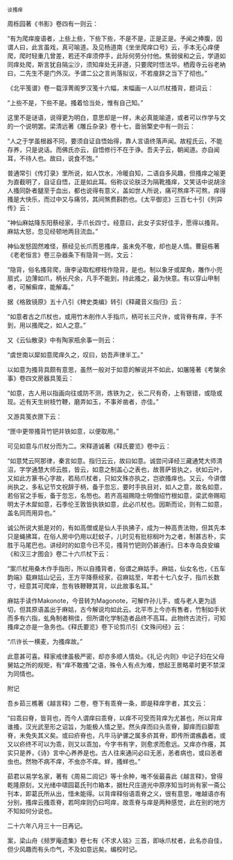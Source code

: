     谈搔痒 

   周栎园著《书影》卷四有一则云：

   “有为爬痒廋语者，上些上些，下些下些，不是不是，正是正是。予闻之捧腹，因谓人曰，此言虽戏，真可喻道。及见杨道南《坐坐爬痒口号》云，手本无心痒便爬，爬时轻重几曾差，若还不痒须停手，此际何劳分付他。焦弱侯和之云，学道如同痒处爬，斯言犹自隔尘沙，须知痒处无非道，只要爬时悟法华。栖霞寺云谷老衲曰，二先生不是门外汉。予谓二公之言尚落拟议，不若廋辞之当下了彻也。”

   《北平笺谱》卷一载淳菁阁罗汉笺十六幅，末幅画一人以爪杖搔背，题词云：

   “上些不是，下些不是。搔着恰当处，惟有自己知。”

   这里不是谜语，说得更为明白，意思却是一样，未必真能喻道，或者可以作学与文的一个说明罢。梁清远著《雕丘杂录》卷十七，啬翁檠史中有一则云：

   “人之于学虽根器不同，要须自证自悟始得，靠人言语终落声闻。故程氏云，不能存养，只是说话。而佛氏亦云，自悟修行不在于诤。吾夫子云，朝闻道。亦自闻耳，不待人也。故曰，说食不饱。”

   普通常引《传灯录》里所说，如人饮水，冷暖自知，二语自多风趣，但搔痒之喻更为直截明了，自证自悟，正是如此耳。俗称议论肤泛为隔靴搔痒，又笑话中说胡涂人搔同卧者腿至于血出，都也说得有意义，盖如世人所说，痛可熬痒不可熬，痒得搔是大快乐，而过中又与痛邻，其间煞费斟酌也。《太平御览》三百七十引《列异传》云：

   “神仙麻姑降东阳蔡经家，手爪长四寸。经意曰，此女子实好佳手，愿得以搔背。麻姑大怒，忽见经顿地两目流血。”

   神仙发怒固然难怪，蔡经见长爪而思搔痒，虽未免不敬，却也是人情。曹庭栋著《老老恒言》卷三杂器条下有隐背一则，文云：

   “隐背，俗名搔背爬，唐李泌取松樛枝作隐背，是也。制以象牙或犀角，雕作小兜扇式，边薄如爪，柄长尺余，凡手不能到，持此搔之，最为快意。有以穿山甲制者，可解癣痒，能解毒。”

   据《格致镜原》五十八引《稗史类编》转引《释藏音义指归》云：

   “如意者古之爪杖也，或用竹木削作人手指爪，柄可长三尺许，或背脊有痒，手不到，用以搔爬之，如人之意。”

   又《云仙散录》中有陶家瓶余事一则云：

   “虞世南以犀如意爬痒久之，叹曰，妨吾声律半工。”

   以如意为搔背具颇有意思，虽然一般对于如意的解说并不如此，如屠隆著《考槃余事》卷四文房器具笺云：

   “如意，古人用以指画向往或防不测，炼铁为之，长二尺有奇，上有银错，或隐或现。近有天生树枝竹鞭，磨弄如玉，不事斧凿者，亦佳。”

   又游具笺衣匣下云：

   “匣中更带搔背竹钯并铁如意，以便取用。”

   可见如意与爪杖分而为二。宋释道诚著《释氏要览》卷中云：

   “如意梵云阿那律，秦言如意。指归云云，故曰如意。诚尝问译经三藏通梵大师清沼，字学通慧大师云胜，皆云，如意之制盖心之表也，故菩萨皆执之，状如云叶，又如此方篆书心字故，若局爪杖者，只如文殊亦执之，岂欲搔痒也。又云，今讲僧尚执之，多私记节文祝辞于柄，备于忽忘，要时手执目对，如人之意，故名如意，若俗官之手板，备于忽忘，名笏也。若齐高祖赐隐士明僧绍竹根如意，梁武帝赐昭明太子木犀如意，石季伦王敦皆执铁如意，此必爪杖也。因斯而论，则有二如意，盖名同而用异也。”

   诚公所说大抵是对的，有如高僧或是仙人手执拂子，成为一种高贵法物，但其先本只是蝇拂耳，在俗人房中仍用以赶蚊子，儿时见有批棕榈叶为之者，制甚古朴，实胜于马尾巴也。讲经时的如意今已不见，搔背竹钯则仍甚通行。日本寺岛良安编《和汉三才图会》卷二十六爪杖下云：

   “案爪杖用桑木作手指形，所以自搔背者，俗谓之麻姑手。麻姑，仙女名也，《五车韵端》载麻姑山记云，王方平降蔡经家，召麻姑至，年若十七八女子，指爪长数寸，经意其可爬痒，忽有铁鞭鞭其背，以此故事名耳。”

   麻姑手读作Makonote，今音转为Magonote，可解作孙儿手，或与老人更为适切，但其原语盖出于麻姑，古今解说均如此云。北平市上今亦有售者，竹制如手状而多有六指，虬角制者稍佳，但所谓化学制造者品终不高耳。此物终古流行，可知搔痒之亦是一急务也。《释氏要览》卷下论剪爪引《文殊问经》云：

   “爪许长一横麦，为搔痒故。”

   此意甚可喜。释家戒律虽极严密，却亦多顺人情处。《礼记·内则》中记子妇在父母舅姑之所的规矩，有“痒不敢搔”之语，殊令人有点为难，想起王景略辈时更不禁深为同情也。

   附记

   吾乡茹三樵著《越言释》二卷，卷下有乖脊一条，即是释痒字者，其文云：

   “曰乖曰脊，皆背也，而今人谓痒曰乖脊，以痒不可受而背痒为尤甚也，所以背痒谁搔，汉光武至形之诏旨，为能极人情之至。然头痒而曰头乖脊，脚痒而曰脚乖脊，未免失其义矣。或曰疥脊也，凡牛马驴骡之属多疥其脊，即传所谓瘯蠡者。或又以疥终不可以为乖，则又以乖加，今字书有字，则愈求而愈远。又痒亦作癢，其实只是养，《诗》言中心养养是也。古人往来通问必曰无恙，恙者病也，或曰恙者虫也。然物不病不痒，不虫亦不痒。蛘，搔蛘也。”

   茹君以易学名家，著有《周易二闾记》等十余种，唯不佞最喜此《越言释》，曾得乾隆原刻，又光绪中啸园葛氏刊巾箱本，据杜尺庄道光中原序知当时尚有家一斋公刊本，即葛氏所从出，惜未能得。以背痒释俗语乖脊之义，很有意思，唯越语亦有分别，搔痒云搔乖脊，若呵痒则仍曰呵痒，故乖脊与痒是两种感觉，此在别的地方不知如何分说也。

   二十六年八月三十一日再记。

   案，梁山舟《频罗庵遗集》卷七有《不求人铭》三首，即咏爪杖者，此名亦自佳，但少风趣而有头巾气，不及如意远矣。编校时记。

